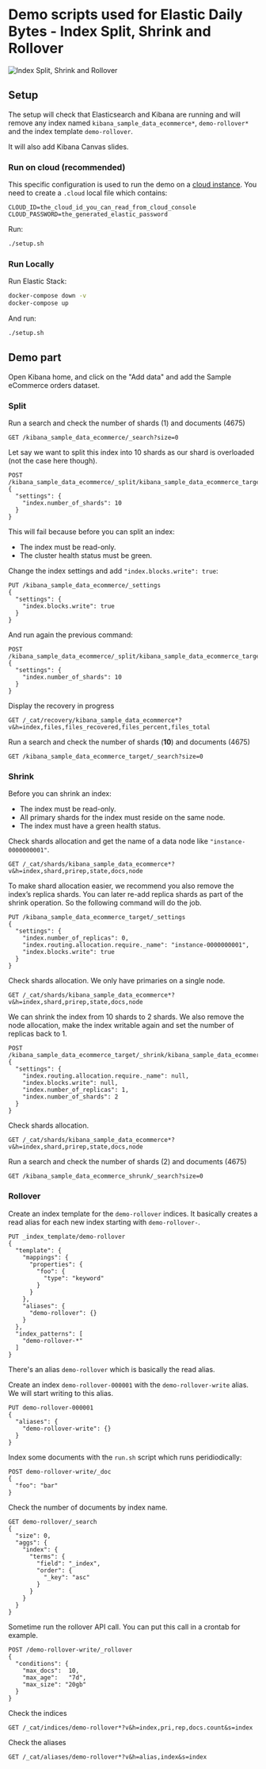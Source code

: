 # Demo scripts used for Elastic Daily Bytes - Index Split, Shrink and Rollover

![Index Split, Shrink and Rollover](images/00-talk.png "Index Split, Shrink and Rollover")

## Setup

The setup will check that Elasticsearch and Kibana are running and will remove any index named `kibana_sample_data_ecommerce*`, `demo-rollover*` and the index template `demo-rollover`.

It will also add Kibana Canvas slides.

### Run on cloud (recommended)

This specific configuration is used to run the demo on a [cloud instance](https://cloud.elastic.co).
You need to create a `.cloud` local file which contains:

```
CLOUD_ID=the_cloud_id_you_can_read_from_cloud_console
CLOUD_PASSWORD=the_generated_elastic_password
```

Run:

```sh
./setup.sh
```

### Run Locally

Run Elastic Stack:

```sh
docker-compose down -v
docker-compose up
```

And run:

```sh
./setup.sh
```

## Demo part

Open Kibana home, and click on the "Add data" and add the Sample eCommerce orders dataset.

### Split

Run a search and check the number of shards (1) and documents (4675)

```
GET /kibana_sample_data_ecommerce/_search?size=0
```

Let say we want to split this index into 10 shards as our shard is overloaded (not the case here though).

```
POST /kibana_sample_data_ecommerce/_split/kibana_sample_data_ecommerce_target
{
  "settings": {
    "index.number_of_shards": 10
  }
}
```

This will fail because before you can split an index:

* The index must be read-only.
* The cluster health status must be green.

Change the index settings and add `"index.blocks.write": true`:

```
PUT /kibana_sample_data_ecommerce/_settings
{
  "settings": {
    "index.blocks.write": true
  }
}
```

And run again the previous command:

```
POST /kibana_sample_data_ecommerce/_split/kibana_sample_data_ecommerce_target
{
  "settings": {
    "index.number_of_shards": 10
  }
}
```

Display the recovery in progress

```
GET /_cat/recovery/kibana_sample_data_ecommerce*?v&h=index,files,files_recovered,files_percent,files_total
```

Run a search and check the number of shards (**10**) and documents (4675)

```
GET /kibana_sample_data_ecommerce_target/_search?size=0
```


### Shrink

Before you can shrink an index:

* The index must be read-only.
* All primary shards for the index must reside on the same node.
* The index must have a green health status.

Check shards allocation and get the name of a data node like `"instance-0000000001"`.

```
GET /_cat/shards/kibana_sample_data_ecommerce*?v&h=index,shard,prirep,state,docs,node
```

To make shard allocation easier, we recommend you also remove the index’s replica shards. You can later re-add replica shards as part of the shrink operation. So the following command will do the job.

```
PUT /kibana_sample_data_ecommerce_target/_settings
{
  "settings": {
    "index.number_of_replicas": 0,
    "index.routing.allocation.require._name": "instance-0000000001", 
    "index.blocks.write": true
  }
}
```

Check shards allocation. We only have primaries on a single node.

```
GET /_cat/shards/kibana_sample_data_ecommerce*?v&h=index,shard,prirep,state,docs,node
```

We can shrink the index from 10 shards to 2 shards. We also remove the node allocation, make the index writable again and set the number of replicas back to 1.

```
POST /kibana_sample_data_ecommerce_target/_shrink/kibana_sample_data_ecommerce_shrunk
{
  "settings": {
    "index.routing.allocation.require._name": null,
    "index.blocks.write": null,
    "index.number_of_replicas": 1,
    "index.number_of_shards": 2 
  }
}
```

Check shards allocation.

```
GET /_cat/shards/kibana_sample_data_ecommerce*?v&h=index,shard,prirep,state,docs,node
```

Run a search and check the number of shards (2) and documents (4675)

```
GET /kibana_sample_data_ecommerce_shrunk/_search?size=0
```

### Rollover

Create an index template for the `demo-rollover` indices. It basically creates a read alias for each new index starting with `demo-rollover-`.

```
PUT _index_template/demo-rollover
{
  "template": {
    "mappings": {
      "properties": {
        "foo": {
          "type": "keyword"
        }
      }
    },
    "aliases": {
      "demo-rollover": {}
    }
  },
  "index_patterns": [
    "demo-rollover-*"
  ]
}
```

There's an alias `demo-rollover` which is basically the read alias.

Create an index `demo-rollover-000001` with the `demo-rollover-write` alias. We will start writing to this alias.

```
PUT demo-rollover-000001
{
  "aliases": {
    "demo-rollover-write": {}
  }
}
```

Index some documents with the `run.sh` script which runs peridiodically:

```
POST demo-rollover-write/_doc
{
  "foo": "bar"
}
```

Check the number of documents by index name.

```
GET demo-rollover/_search
{
  "size": 0, 
  "aggs": {
    "index": {
      "terms": {
        "field": "_index",
        "order": {
          "_key": "asc"
        }
      }
    }
  }
}
```

Sometime run the rollover API call. You can put this call in a crontab for example.

```
POST /demo-rollover-write/_rollover
{
  "conditions": {
    "max_docs":  10,
    "max_age":   "7d",
    "max_size": "20gb"
  }
}
```

Check the indices

```
GET /_cat/indices/demo-rollover*?v&h=index,pri,rep,docs.count&s=index
```

Check the aliases

```
GET /_cat/aliases/demo-rollover*?v&h=alias,index&s=index
```
